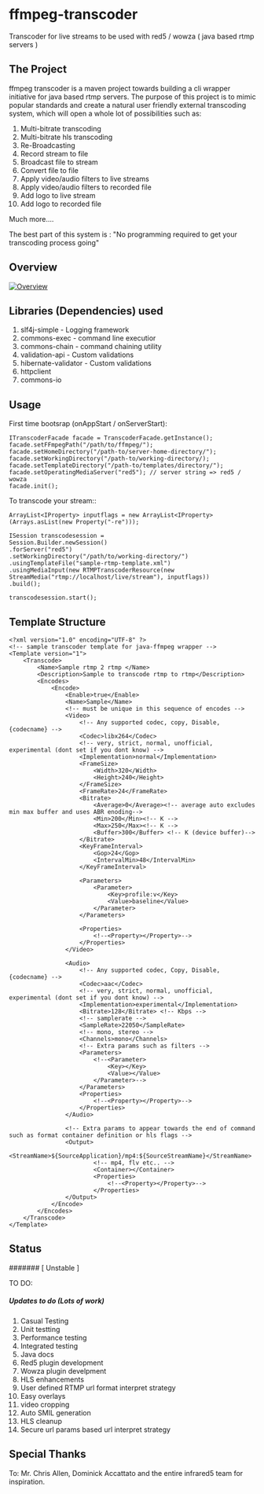 # ffmpeg-transcoder

Transcoder for live streams to be used with red5 / wowza ( java based rtmp servers )



## The Project

ffmpeg transcoder is a maven project towards building a cli wrapper initiative for java based rtmp servers. The purpose of this project is to mimic popular standards and create a natural user friendly external transcoding system, which will open a whole lot of possibilities such as:

1. Multi-bitrate transcoding
2. Multi-bitrate hls transcoding
3. Re-Broadcasting
4. Record stream to file
5. Broadcast file to stream
6. Convert file to file
7. Apply video/audio filters to live streams
8. Apply video/audio filters to recorded file
9. Add logo to live stream
9. Add logo to recorded file

Much more....

The best part of this system is :  "No programming required to get your transcoding process going"

## Overview


[![Overview](https://raw.githubusercontent.com/rajdeeprath/ffmpeg-transcoder/93b441c7851d5e08ee2158e345ee43d94f80e40b/images/transcoder-service%20-%20small.png "Verifying")](https://raw.githubusercontent.com/rajdeeprath/ffmpeg-transcoder/93b441c7851d5e08ee2158e345ee43d94f80e40b/images/transcoder-service.png)


## Libraries (Dependencies) used

1. slf4j-simple - Logging framework
2. commons-exec - command line executior
3. commons-chain - command chaining utility
4. validation-api - Custom validations
5. hibernate-validator - Custom validations
6. httpclient
7. commons-io


## Usage

First time bootsrap (onAppStart / onServerStart):
```
ITranscoderFacade facade = TranscoderFacade.getInstance();
facade.setFFmpegPath("/path/to/ffmpeg/");
facade.setHomeDirectory("/path-to/server-home-directory/");
facade.setWorkingDirectory("/path-to/working-directory/);
facade.setTemplateDirectory("/path-to/templates/directory/");
facade.setOperatingMediaServer("red5"); // server string => red5 / wowza
facade.init();
```

To transcode your stream::
```
ArrayList<IProperty> inputflags = new ArrayList<IProperty>(Arrays.asList(new Property("-re")));

ISession transcodesession = 
Session.Builder.newSession()
.forServer("red5")
.setWorkingDirectory("/path/to/working-directory/")
.usingTemplateFile("sample-rtmp-template.xml")
.usingMediaInput(new RTMPTranscoderResource(new StreamMedia("rtmp://localhost/live/stream"), inputflags))
.build();
                    
transcodesession.start();
```

## Template Structure

```
<?xml version="1.0" encoding="UTF-8" ?>
<!-- sample transcoder template for java-ffmpeg wrapper -->
<Template version="1">
	<Transcode>
		<Name>Sample rtmp 2 rtmp </Name>
		<Description>Sample to transcode rtmp to rtmp</Description>	
		<Encodes>
			<Encode>
				<Enable>true</Enable>
				<Name>Sample</Name>								
				<!-- must be unique in this sequence of encodes -->
				<Video>
					<!-- Any supported codec, copy, Disable, {codecname} -->
					<Codec>libx264</Codec>
					<!-- very, strict, normal, unofficial, experimental (dont set if you dont know) -->
					<Implementation>normal</Implementation>
					<FrameSize>
						<Width>320</Width>
						<Height>240</Height>
					</FrameSize>
					<FrameRate>24</FrameRate>
					<Bitrate>
						<Average>0</Average><!-- average auto excludes min max buffer and uses ABR enoding-->
						<Min>200</Min><!-- K -->
						<Max>250</Max><!-- K -->
						<Buffer>300</Buffer> <!-- K (device buffer)-->
					</Bitrate> 
					<KeyFrameInterval>
						<Gop>24</Gop>
						<IntervalMin>48</IntervalMin>
					</KeyFrameInterval>
					
					<Parameters>
						<Parameter>
							<Key>profile:v</Key>
							<Value>baseline</Value>
						</Parameter>
					</Parameters>
					
					<Properties>
						<!--<Property></Property>-->
					</Properties>
				</Video>
				
				<Audio>
					<!-- Any supported codec, Copy, Disable, {codecname} -->
					<Codec>aac</Codec>
					<!-- very, strict, normal, unofficial, experimental (dont set if you dont know) -->
					<Implementation>experimental</Implementation>
					<Bitrate>128</Bitrate> <!-- Kbps -->
					<!-- samplerate -->
					<SampleRate>22050</SampleRate>
					<!-- mono, stereo -->
					<Channels>mono</Channels>
					<!-- Extra params such as filters -->
					<Parameters> 
						<!--<Parameter>
							<Key></Key>
							<Value></Value>
						</Parameter>-->
					</Parameters>
					<Properties>
						<!--<Property></Property>-->
					</Properties>
				</Audio>
				
				<!-- Extra params to appear towards the end of command such as format container definition or hls flags -->		
				<Output>
						<StreamName>${SourceApplication}/mp4:${SourceStreamName}</StreamName>
						<!-- mp4, flv etc.. -->
						<Container></Container>
						<Properties>
							<!--<Property></Property>-->
						</Properties>
				</Output>
			</Encode>
		</Encodes>
	</Transcode>
</Template>

```

## Status

####### [ Unstable ]

TO DO:

##### Updates to do (Lots of work)

1. Casual Testing
2. Unit testting
3. Performance testing
4. Integrated testing
5. Java docs
6. Red5 plugin development
7. Wowza plugin develpment
8. HLS enhancements
9. User defined RTMP url format interpret strategy
10. Easy overlays
11. video cropping
12. Auto SMIL generation
13. HLS cleanup
14. Secure url params based url interpret strategy



## Special Thanks

To: Mr. Chris Allen, Dominick Accattato and the entire infrared5 team for inspiration.